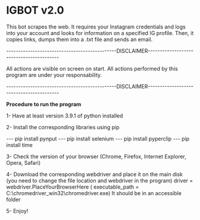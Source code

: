 # IGBOT v2.0
This bot scrapes the web. It requires your Instagram credentials and logs into your account and looks for information on a specified IG profile. Then, it copies links, dumps them into a .txt file and sends an email. 

----------------------------------------------DISCLAIMER-----------------------------------------

All actions are visible on screen on start.
All actions performed by this program are under your responsability. 

----------------------------------------------DISCLAIMER-----------------------------------------


____Procedure to run the program____

1- Have at least version 3.9.1 of python installed

2- Install the corresponding libraries using pip

--- pip install pynput
--- pip install selenium
--- pip install pyperclip
--- pip install time

3- Check the version of your browser (Chrome, Firefox, Internet Explorer, Opera, Safari)

4- Download the corresponding webdriver and place it on the main disk
   (you need to change the file location and webdriver in the program)
   driver = webdriver.PlaceYourBrowserHere (
        executable_path = C:\chromedriver_win32\chromedriver.exe)
   It should be in an accessible folder
   
5- Enjoy!
